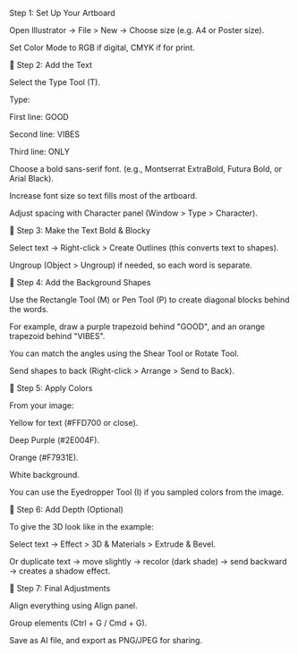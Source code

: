 Step 1: Set Up Your Artboard

Open Illustrator → File > New → Choose size (e.g. A4 or Poster size).

Set Color Mode to RGB if digital, CMYK if for print.

🔹 Step 2: Add the Text

Select the Type Tool (T).

Type:

First line: GOOD

Second line: VIBES

Third line: ONLY

Choose a bold sans-serif font. (e.g., Montserrat ExtraBold, Futura Bold, or Arial Black).

Increase font size so text fills most of the artboard.

Adjust spacing with Character panel (Window > Type > Character).

🔹 Step 3: Make the Text Bold & Blocky

Select text → Right-click > Create Outlines (this converts text to shapes).

Ungroup (Object > Ungroup) if needed, so each word is separate.

🔹 Step 4: Add the Background Shapes

Use the Rectangle Tool (M) or Pen Tool (P) to create diagonal blocks behind the words.

For example, draw a purple trapezoid behind "GOOD", and an orange trapezoid behind "VIBES".

You can match the angles using the Shear Tool or Rotate Tool.

Send shapes to back (Right-click > Arrange > Send to Back).

🔹 Step 5: Apply Colors

From your image:

Yellow for text (#FFD700 or close).

Deep Purple (#2E004F).

Orange (#F7931E).

White background.

You can use the Eyedropper Tool (I) if you sampled colors from the image.

🔹 Step 6: Add Depth (Optional)

To give the 3D look like in the example:

Select text → Effect > 3D & Materials > Extrude & Bevel.

Or duplicate text → move slightly → recolor (dark shade) → send backward → creates a shadow effect.

🔹 Step 7: Final Adjustments

Align everything using Align panel.

Group elements (Ctrl + G / Cmd + G).

Save as AI file, and export as PNG/JPEG for sharing.
